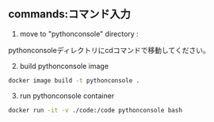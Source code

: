 

## commands:コマンド入力

1. move to "pythonconsole" directory :

pythonconsoleディレクトリにcdコマンドで移動してください。




2. build pythonconsole image

```sh
docker image build -t pythonconsole .
```

3. run pythonconsole container

```sh
docker run -it -v ./code:/code pythonconsole bash
```






## 

